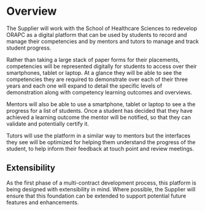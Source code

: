 # Overview

The Supplier will work with the School of Healthcare Sciences to redevelop ORAPC as a digital platform that can be used by students to record and manage their competencies and by mentors and tutors to manage and track student progress.

Rather than taking a large stack of paper forms for their placements, competencies will be represented digitally for students to access over their smartphones, tablet or laptop. At a glance they will be able to see the competencies they are required to demonstrate over each of their three years and each one will expand to detail the specific levels of demonstration along with competency learning outcomes and overviews.

Mentors will also be able to use a smartphone, tablet or laptop to see a the progress for a list of students. Once a student has decided that they have achieved a learning outcome the mentor will be notified, so that they can validate and potentially certify it.

Tutors will use the platform in a similar way to mentors but the interfaces they see will be optimized for helping them understand the progress of the student, to help inform their feedback at touch point and review meetings.

## Extensibility
As the first phase of a multi-contract development process, this platform is being designed with extensibility in mind. Where possible, the Supplier will ensure that this foundation can be extended to support potential future features and enhancements.

